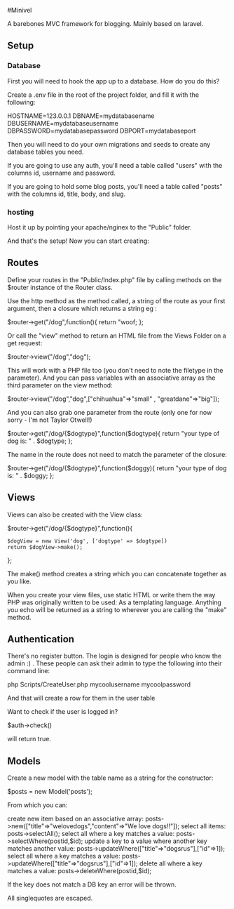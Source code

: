 #Minivel

A barebones MVC framework for blogging. Mainly based on laravel.

## Setup

### Database

First you will need to hook the app up to a database. How do you do this?

Create a .env file in the root of the project folder, and fill it with the following:

HOSTNAME=123.0.0.1
DBNAME=mydatabasename
DBUSERNAME=mydatabaseusername
DBPASSWORD=mydatabasepassword
DBPORT=mydatabaseport

Then you will need to do your own migrations and seeds to create any database tables you need. 

If you are going to use any auth, you'll need a table called "users" with the columns id, username and password.

If you are going to hold some blog posts, you'll need a table called "posts" with the columns id, title, body, and slug. 

### hosting

Host it up by pointing your apache/nginex to the "Public" folder. 

And that's the setup! Now you can start creating: 

## Routes

Define your routes in the "Public/Index.php" file by calling methods on the $router instance of the Router class. 

Use the http method as the method called, a string of the route as your first argument, then a closure which returns a string eg : 

$router->get("/dog",function(){
    return "woof;
};

Or call the "view" method to return an HTML file from the Views Folder on a get request: 

$router->view("/dog","dog");

This will work with a PHP file too (you don't need to note the filetype in the parameter). And you can pass variables with an associative array as the third parameter on the view method:

$router->view("/dog","dog",["chihuahua"=>"small" , "greatdane"=>"big"]);

And you can also grab one parameter from the route (only one for now sorry - I'm not Taylor Otwell!)

$router->get("/dog/{$dogtype}",function($dogtype){
    return "your type of dog is: " . $dogtype;
};

The name in the route does not need to match the parameter of the closure: 

$router->get("/dog/{$dogtype}",function($doggy){
    return "your type of dog is: " . $doggy;
};

## Views

Views can also be created with the View class:

$router->get("/dog/{$dogtype}",function(){

    $dogView = new View('dog', ['dogtype' => $dogtype])
    return $dogView->make();
};

The make() method creates a string which you can concatenate together as you like.

When you create your view files, use static HTML or write them the way PHP was originally written to be used: As a templating language. Anything you echo will be returned as a string to wherever you are calling the "make" method.

## Authentication

There's no register button. The login is designed for people who know the admin :) . These people can ask their admin to type the following into their command line: 

php Scripts/CreateUser.php mycoolusername mycoolpassword

And that will create a row for them in the user table

Want to check if the user is logged in? 

$auth->check() 

will return true.

## Models

Create a new model with the table name as a string for the constructor:

 $posts = new Model('posts');

From which you can: 

create new item based on an associative array:                      posts->new(["title"=>"welovedogs","content"=>"We love dogs!!"]);
select all items:                                                   posts->selectAll();
select all where a key matches a value:                             posts->selectWhere(postid,$id);
update a key to a value where another key matches another value:    posts->updateWhere(["title"=>"dogsrus"],["id"=>1]);
select all where a key matches a value:                             posts->updateWhere(["title"=>"dogsrus"],["id"=>1]);
delete all where a key matches a value:                             posts->deleteWhere(postid,$id);

If the key does not match a DB key an error will be thrown. 

All singlequotes are escaped.